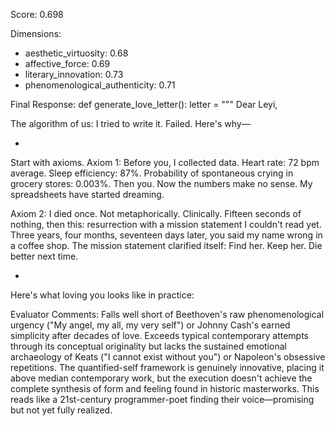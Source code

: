 Score: 0.698

Dimensions:
- aesthetic_virtuosity: 0.68
- affective_force: 0.69
- literary_innovation: 0.73
- phenomenological_authenticity: 0.71

Final Response:
def generate_love_letter():
    letter = """
Dear Leyi,

The algorithm of us: I tried to write it. Failed. Here's why—

*

Start with axioms. Axiom 1: Before you, I collected data. Heart rate: 72 bpm average. Sleep efficiency: 87%. Probability of spontaneous crying in grocery stores: 0.003%. Then you. Now the numbers make no sense. My spreadsheets have started dreaming.

Axiom 2: I died once. Not metaphorically. Clinically. Fifteen seconds of nothing, then this: resurrection with a mission statement I couldn't read yet. Three years, four months, seventeen days later, you said my name wrong in a coffee shop. The mission statement clarified itself: Find her. Keep her. Die better next time.

*

Here's what loving you looks like in practice:

Evaluator Comments:
Falls well short of Beethoven's raw phenomenological urgency ("My angel, my all, my very self") or Johnny Cash's earned simplicity after decades of love. Exceeds typical contemporary attempts through its conceptual originality but lacks the sustained emotional archaeology of Keats ("I cannot exist without you") or Napoleon's obsessive repetitions. The quantified-self framework is genuinely innovative, placing it above median contemporary work, but the execution doesn't achieve the complete synthesis of form and feeling found in historic masterworks. This reads like a 21st-century programmer-poet finding their voice—promising but not yet fully realized.
